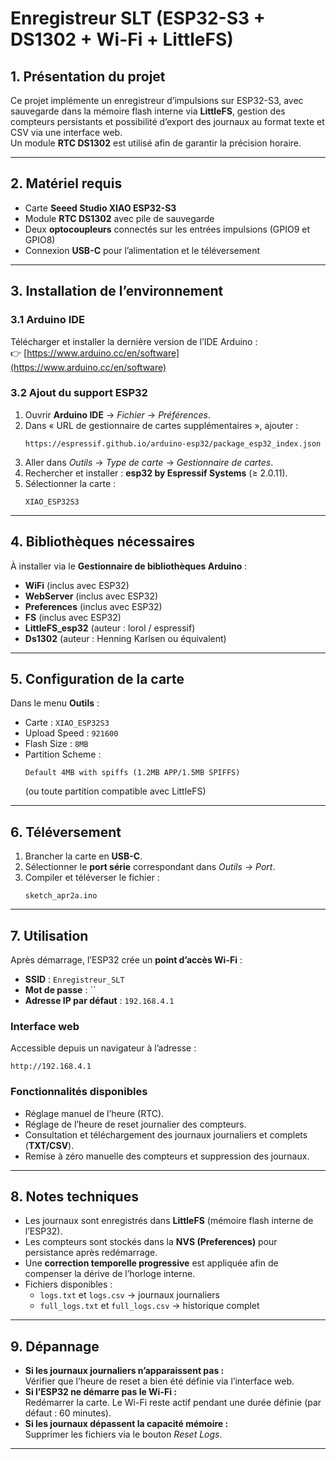 # Enregistreur SLT (ESP32-S3 + DS1302 + Wi-Fi + LittleFS)

## 1. Présentation du projet
Ce projet implémente un enregistreur d’impulsions sur ESP32-S3, avec sauvegarde dans la mémoire flash interne via **LittleFS**, gestion des compteurs persistants et possibilité d’export des journaux au format texte et CSV via une interface web.  
Un module **RTC DS1302** est utilisé afin de garantir la précision horaire.

---

## 2. Matériel requis
- Carte **Seeed Studio XIAO ESP32-S3**  
- Module **RTC DS1302** avec pile de sauvegarde  
- Deux **optocoupleurs** connectés sur les entrées impulsions (GPIO9 et GPIO8)  
- Connexion **USB-C** pour l’alimentation et le téléversement  

---

## 3. Installation de l’environnement

### 3.1 Arduino IDE
Télécharger et installer la dernière version de l’IDE Arduino :  
👉 [https://www.arduino.cc/en/software](https://www.arduino.cc/en/software)

### 3.2 Ajout du support ESP32
1. Ouvrir **Arduino IDE** → *Fichier* → *Préférences*.  
2. Dans « URL de gestionnaire de cartes supplémentaires », ajouter :  
   ```
   https://espressif.github.io/arduino-esp32/package_esp32_index.json
   ```
3. Aller dans *Outils* → *Type de carte* → *Gestionnaire de cartes*.  
4. Rechercher et installer : **esp32 by Espressif Systems** (≥ 2.0.11).  
5. Sélectionner la carte :  
   ```
   XIAO_ESP32S3
   ```

---

## 4. Bibliothèques nécessaires
À installer via le **Gestionnaire de bibliothèques Arduino** :

- **WiFi** (inclus avec ESP32)  
- **WebServer** (inclus avec ESP32)  
- **Preferences** (inclus avec ESP32)  
- **FS** (inclus avec ESP32)  
- **LittleFS_esp32** (auteur : lorol / espressif)  
- **Ds1302** (auteur : Henning Karlsen ou équivalent)  

---

## 5. Configuration de la carte
Dans le menu **Outils** :

- Carte : `XIAO_ESP32S3`  
- Upload Speed : `921600`  
- Flash Size : `8MB`  
- Partition Scheme :  
  ```
  Default 4MB with spiffs (1.2MB APP/1.5MB SPIFFS)
  ```
  (ou toute partition compatible avec LittleFS)  

---

## 6. Téléversement
1. Brancher la carte en **USB-C**.  
2. Sélectionner le **port série** correspondant dans *Outils → Port*.  
3. Compiler et téléverser le fichier :  
   ```
   sketch_apr2a.ino
   ```

---

## 7. Utilisation
Après démarrage, l’ESP32 crée un **point d’accès Wi-Fi** :

- **SSID** : `Enregistreur_SLT`  
- **Mot de passe** : ``  
- **Adresse IP par défaut** : `192.168.4.1`  

### Interface web
Accessible depuis un navigateur à l’adresse :  
```
http://192.168.4.1
```

### Fonctionnalités disponibles
- Réglage manuel de l’heure (RTC).  
- Réglage de l’heure de reset journalier des compteurs.  
- Consultation et téléchargement des journaux journaliers et complets (**TXT/CSV**).  
- Remise à zéro manuelle des compteurs et suppression des journaux.  

---

## 8. Notes techniques
- Les journaux sont enregistrés dans **LittleFS** (mémoire flash interne de l’ESP32).  
- Les compteurs sont stockés dans la **NVS (Preferences)** pour persistance après redémarrage.  
- Une **correction temporelle progressive** est appliquée afin de compenser la dérive de l’horloge interne.  
- Fichiers disponibles :  
  - `logs.txt` et `logs.csv` → journaux journaliers  
  - `full_logs.txt` et `full_logs.csv` → historique complet  

---

## 9. Dépannage
- **Si les journaux journaliers n’apparaissent pas :**  
  Vérifier que l’heure de reset a bien été définie via l’interface web.  
- **Si l’ESP32 ne démarre pas le Wi-Fi :**  
  Redémarrer la carte. Le Wi-Fi reste actif pendant une durée définie (par défaut : 60 minutes).  
- **Si les journaux dépassent la capacité mémoire :**  
  Supprimer les fichiers via le bouton *Reset Logs*.  

---
